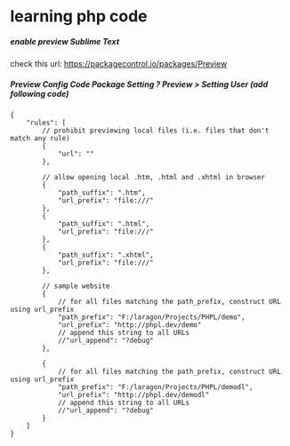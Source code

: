 # learning php code


##### enable preview Sublime Text

check this url: https://packagecontrol.io/packages/Preview


##### Preview Config Code Package Setting ? Preview > Setting User (add following code)

```
{
    "rules": [
        // prohibit previewing local files (i.e. files that don't match any rule)
        {
            "url": ""
        },

        // allow opening local .htm, .html and .xhtml in browser
        {
            "path_suffix": ".htm",
            "url_prefix": "file:///"
        },
        {
            "path_suffix": ".html",
            "url_prefix": "file:///"
        },
        {
            "path_suffix": ".xhtml",
            "url_prefix": "file:///"
        },

        // sample website
        {
            // for all files matching the path_prefix, construct URL using url_prefix
            "path_prefix": "F:/laragon/Projects/PHPL/demo",
            "url_prefix": "http://phpl.dev/demo"
            // append this string to all URLs
            //"url_append": "?debug"
        },

        {
            // for all files matching the path_prefix, construct URL using url_prefix
            "path_prefix": "F:/laragon/Projects/PHPL/demodl",
            "url_prefix": "http://phpl.dev/demodl"
            // append this string to all URLs
            //"url_append": "?debug"
        }
    ]
}

```

